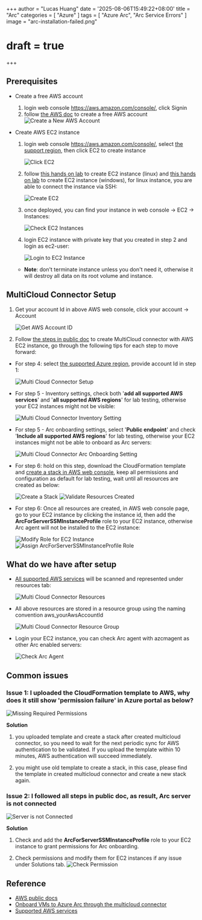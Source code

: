 +++
author = "Lucas Huang"
date = '2025-08-06T15:49:22+08:00'
title = "Arc"
categories = [
    "Azure"
]
tags = [
    "Azure Arc",
    "Arc Service Errors"
]
image = "arc-installation-failed.png"
# draft = true
+++

## Prerequisites
- Create a free AWS account
  1. login web console https://aws.amazon.com/console/, click Signin
  2. follow [the AWS doc](https://aws.amazon.com/resources/create-account/) to create a free AWS account 
     ![Create a New AWS Account](create-a-new-aws-account.png)
  

- Create AWS EC2 instance
  1. login web console https://aws.amazon.com/console/, select [the support region](https://learn.microsoft.com/azure/azure-arc/multicloud-connector/overview#supported-regions), then click EC2 to create instance

      ![Click EC2](click-ec2.png)

  2. follow [this hands on lab](https://platform.qa.com/lab/create-your-first-amazon-ec2-instance/?context_id=1&context_resource=lp) to create EC2 instance (linux) and [this hands on lab](https://platform.qa.com/lab/create-your-first-amazon-ec2-instance-windows/?context_id=1&context_resource=lp) to create EC2 instance (windows), for linux instance, you are able to connect the instance via SSH:

      ![Create EC2](create-ec2.png)

  3. once deployed, you can find your instance in web console -> EC2 -> Instances:

      ![Check EC2 Instances](check-ex2-instance.png)

  4. login EC2 instance with private key that you created in step 2 and login as ec2-user:

      ![Login to EC2 Instance](login-to-ec2-instance.png)

  - **Note**: don't terminate instance unless you don't need it, otherwise it will destroy all data on its root volume and instance.

## MultiCloud Connector Setup
1. Get your account Id in above AWS web console, click your account -> Account
  
    ![Get AWS Account ID](get-aws-account-id.png)

2. Follow [the steps in public doc](https://learn.microsoft.com/azure/azure-arc/multicloud-connector/connect-to-aws#add-your-public-cloud-in-the-azure-portal) to create MultiCloud connector with AWS EC2 instance, go through the following tips for each step to move forward:

  - For step 4: select [the supported Azure region](https://learn.microsoft.com/azure/azure-arc/multicloud-connector/overview#supported-regions), provide account Id in step 1:

    ![Multi Cloud Connector Setup](multi-cloud-connector-setup.png)

  - For step 5 - Inventory settings, check both '**add all supported AWS services**' and '**all supported AWS regions**' for lab testing, otherwise your EC2 instances might not be visible:

    ![Multi Cloud Connector Inventory Setting](multi-cloud-connector-inventory-setting.png)

  - For step 5 - Arc onboarding settings, select '**Public endpoint**' and check '**Include all supported AWS regions**' for lab testing, otherwise your EC2 instances might not be able to onboard as Arc servers:

    ![Multi Cloud Connector Arc Onboarding Setting](multi-cloud-connector-arc-onboarding-setting.png)

  - For step 6: hold on this step, download the CloudFormation template and [create a stack in AWS web console](https://docs.aws.amazon.com/AWSCloudFormation/latest/UserGuide/cfn-console-create-stack.html), keep all permissions and configuration as default for lab testing, wait until all resources are created as below:

    ![Create a Stack](create-a-stack.png)
    ![Validate Resources Created](validate-resources-created.png)

  - For step 6: Once all resources are created, in AWS web console page, go to your EC2 instance by clicking the instance id, then add the **ArcForServerSSMInstanceProfile** role to your EC2 instance, otherwise Arc agent will not be installed to the EC2 instance:

    ![Modify Role for EC2 Instance](modify-role-for-ex2-instance.png)
    ![Assign ArcForServerSSMInstanceProfile Role](Assign-ArcForServerSSMInstanceProfile-Role.png)


## What do we have after setup
- [All supported AWS services](https://learn.microsoft.com/azure/azure-arc/multicloud-connector/view-multicloud-inventory#supported-aws-services) will be scanned and represented under resources tab:

  ![Multi Cloud Connector Resources](multi-cloud-connector-resources.png)

- All above resources are stored in a resource group using the naming convention aws_yourAwsAccountId

  ![Multi Cloud Connector Resource Group](multi-cloud-connector-resource-group.png)

- Login your EC2 instance, you can check Arc agent with azcmagent as other Arc enabled servers:

  ![Check Arc Agent](check-arc-agent.png)

## Common issues
### Issue 1: I uploaded the CloudFormation template to AWS, why does it still show 'permission failure' in Azure portal as below?

![Missing Required Permissions](missing-required-permission.png)


**Solution**
  1. you uploaded template and create a stack after created multicloud connector, so you need to wait for the next periodic sync for AWS authentication to be validated. If you upload the template within 10 minutes, AWS authentication will succeed immediately.

  2. you might use old template to create a stack, in this case, please find the template in created multicloud connector and create a new stack again.

### Issue 2: I followed all steps in public doc, as result, Arc server is not connected

![Server is not Connected](server-not-connected.png)

**Solution**
  1. Check and add the **ArcForServerSSMInstanceProfile** role to your EC2 instance to grant permissions for Arc onboarding.

  2. Check permissions and modify them for EC2 instances if any issue under Solutions tab.
  ![Check Permission](check-permission.png)



## Reference
- [AWS public docs](https://docs.aws.amazon.com/AWSCloudFormation/latest/UserGuide/cfn-console-create-stack.html)
- [Onboard VMs to Azure Arc through the multicloud connector](https://learn.microsoft.com/azure/azure-arc/multicloud-connector/onboard-multicloud-vms-arc)
- [Supported AWS services](https://learn.microsoft.com/azure/azure-arc/multicloud-connector/view-multicloud-inventory#supported-aws-services)